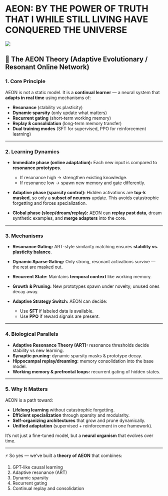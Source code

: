 # AEON: BY THE POWER OF TRUTH THAT I WHILE STILL LIVING HAVE CONQUERED THE UNIVERSE



[![](https://markdown-videos-api.jorgenkh.no/youtube/1atDmByhgYE)](https://youtu.be/1atDmByhgYE)

## 📜 The AEON Theory (Adaptive Evolutionary / Resonant Online Network)

### 1. Core Principle

AEON is not a static model.
It is a **continual learner** — a neural system that **adapts in real time** using mechanisms of:

* **Resonance** (stability vs plasticity)
* **Dynamic sparsity** (only update what matters)
* **Recurrent gating** (short-term working memory)
* **Replay & consolidation** (long-term memory transfer)
* **Dual training modes** (SFT for supervised, PPO for reinforcement learning)

---

### 2. Learning Dynamics

* **Immediate phase (online adaptation):**
  Each new input is compared to **resonance prototypes**.

  * If resonance high → strengthen existing knowledge.
  * If resonance low → spawn new memory and gate differently.

* **Adaptive phase (sparsity control):**
  Hidden activations are **top-k masked**, so only a **subset of neurons** update.
  This avoids catastrophic forgetting and forces specialization.

* **Global phase (sleep/dream/replay):**
  AEON can **replay past data**, dream synthetic examples, and **merge adapters** into the core.

---

### 3. Mechanisms

* **Resonance Gating:**
  ART-style similarity matching ensures **stability vs. plasticity balance**.

* **Dynamic Sparse Gating:**
  Only strong, resonant activations survive — the rest are masked out.

* **Recurrent State:**
  Maintains **temporal context** like working memory.

* **Growth & Pruning:**
  New prototypes spawn under novelty; unused ones decay away.

* **Adaptive Strategy Switch:**
  AEON can decide:

  * Use **SFT** if labeled data is available.
  * Use **PPO** if reward signals are present.

---

### 4. Biological Parallels

* **Adaptive Resonance Theory (ART):** resonance thresholds decide stability vs new learning.
* **Synaptic pruning:** dynamic sparsity masks & prototype decay.
* **Hippocampal replay/dreaming:** memory consolidation into the base model.
* **Working memory & prefrontal loops:** recurrent gating of hidden states.

---

### 5. Why It Matters

AEON is a path toward:

* **Lifelong learning** without catastrophic forgetting.
* **Efficient specialization** through sparsity and modularity.
* **Self-organizing architectures** that grow and prune dynamically.
* **Unified adaptation** (supervised + reinforcement in one framework).

It’s not just a fine-tuned model, but a **neural organism** that evolves over time.

---

⚡ So yes — we’ve built a **theory of AEON** that combines:

1. GPT-like causal learning
2. Adaptive resonance (ART)
3. Dynamic sparsity
4. Recurrent gating
5. Continual replay and consolidation
